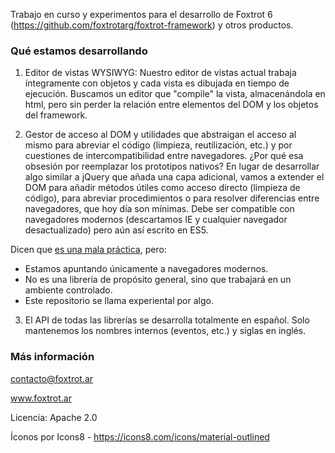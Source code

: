 Trabajo en curso y experimentos para el desarrollo de Foxtrot 6 (https://github.com/foxtrotarg/foxtrot-framework) y otros productos.

### Qué estamos desarrollando

1. Editor de vistas WYSIWYG: Nuestro editor de vistas actual trabaja íntegramente con objetos y cada vista es dibujada en tiempo de ejecución. Buscamos un editor que "compile" la vista, almacenándola en html, pero sin perder la relación entre elementos del DOM y los objetos del framework.

2. Gestor de acceso al DOM y utilidades que abstraigan el acceso al mismo para abreviar el código (limpieza, reutilización, etc.) y por cuestiones de intercompatibilidad entre navegadores. ¿Por qué esa obsesión por reemplazar los prototipos nativos? En lugar de desarrollar algo similar a jQuery que añada una capa adicional, vamos a extender el DOM para añadir métodos útiles como acceso directo (limpieza de código), para abreviar procedimientos o para resolver diferencias entre navegadores, que hoy día son mínimas. Debe ser compatible con navegadores modernos (descartamos IE y cualquier navegador desactualizado) pero aún así escrito en ES5.

Dicen que [es una mala práctica](http://perfectionkills.com/whats-wrong-with-extending-the-dom/), pero:
- Estamos apuntando únicamente a navegadores modernos.
- No es una librería de propósito general, sino que trabajará en un ambiente controlado.
- Este repositorio se llama experiental por algo.

3. El API de todas las librerías se desarrolla totalmente en español. Solo mantenemos los nombres internos (eventos, etc.) y siglas en inglés.

### Más información

contacto@foxtrot.ar

www.foxtrot.ar

Licencia: Apache 2.0

Íconos por Icons8 - https://icons8.com/icons/material-outlined